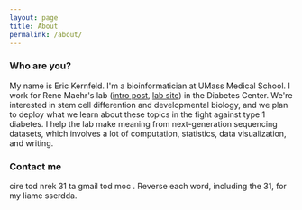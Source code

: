 ```yaml
---
layout: page
title: About
permalink: /about/
---
```



### Who are you?

My name is Eric Kernfeld. I'm a bioinformatician at UMass Medical School. I work for Rene Maehr's lab ([intro post](https://ekernf01.github.io/about_maehrlab), [lab site](http://maehrlab.net/)) in the Diabetes Center. We're interested in stem cell differention and developmental biology, and we plan to deploy what we learn about these topics in the fight against type 1 diabetes. I help the lab make meaning from next-generation sequencing datasets, which involves a lot of computation, statistics, data visualization, and writing.

### Contact me

cire tod nrek 31 ta gmail tod moc . Reverse each word, including the 31, for my liame sserdda. 
